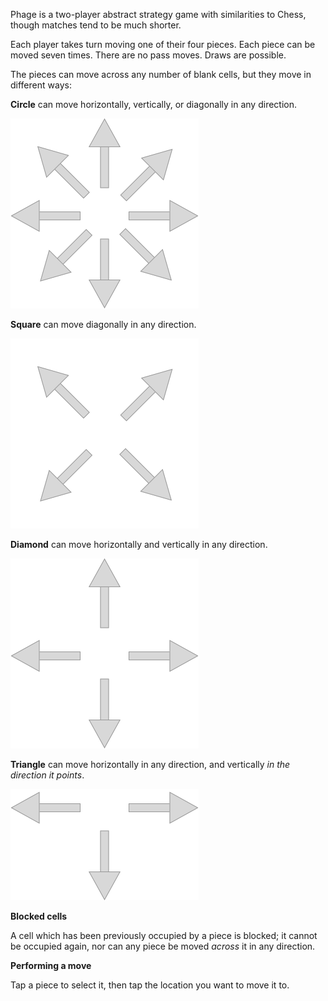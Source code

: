 Phage is a two-player abstract strategy game with similarities to Chess,
though matches tend to be much shorter.

Each player takes turn moving one of their four pieces. Each piece can
be moved seven times. There are no pass moves. Draws are possible.

The pieces can move across any number of blank cells, but they move in different ways:

**Circle** can move horizontally, vertically, or diagonally in any direction.

![Circle Directions](Circle.png "Circle directions")

**Square** can move diagonally in any direction.

![Square Directions](Square.png)

**Diamond** can move horizontally and vertically in any direction.

![Diamond Directions](Diamond.png)

**Triangle** can move horizontally in any direction, and vertically *in the direction it points*.

![Triangle Directions](Triangle.png)

**Blocked cells**

A cell which has been previously occupied by a piece is blocked; it
cannot be occupied again, nor can any piece be moved *across* it in any
direction.


**Performing a move**

Tap a piece to select it, then tap the location you want to move it to.
